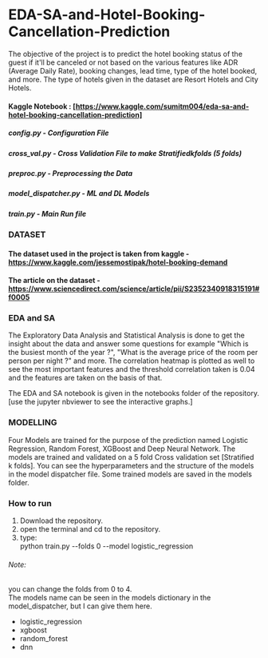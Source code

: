 # EDA-SA-and-Hotel-Booking-Cancellation-Prediction

The objective of the project is to predict the hotel booking status of the guest if it'll be canceled or not based on the various features like ADR (Average Daily Rate), booking changes, lead time, type of the hotel booked, and more. The type of hotels given in the dataset are Resort Hotels and City Hotels.

#### Kaggle Notebook : [https://www.kaggle.com/sumitm004/eda-sa-and-hotel-booking-cancellation-prediction]

##### config.py - Configuration File</br>
##### cross_val.py - Cross Validation File to make Stratifiedkfolds (5 folds)</br>
##### preproc.py - Preprocessing the Data</br>
##### model_dispatcher.py - ML and DL Models</br>
##### train.py - Main Run file</br>

### DATASET
#### The dataset used in the project is taken from kaggle - https://www.kaggle.com/jessemostipak/hotel-booking-demand </br>
#### The article on the dataset - https://www.sciencedirect.com/science/article/pii/S2352340918315191#f0005 </br>

### EDA and SA
The Exploratory Data Analysis and Statistical Analysis is done to get the insight about the data and answer some questions for example "Which is the busiest month of the year ?", "What is the average price of the room per person per night ?" and more. The correlation heatmap is plotted as well to see the most important features and the threshold correlation taken is 0.04 and the features are taken on the basis of that.</br>

The EDA and SA notebook is given in the notebooks folder of the repository. [use the jupyter nbviewer to see the interactive graphs.]

### MODELLING

Four Models are trained for the purpose of the prediction named Logistic Regression, Random Forest, XGBoost and Deep Neural Network. The models are trained and validated on a 5 fold Cross validation set [Stratified k folds]. You can see the hyperparameters and the structure of the models in the model dispatcher file.
Some trained models are saved in the models folder.

### How to run
1. Download the repository.
2. open the terminal and cd to the repository.
3. type:</br>
    python train.py --folds 0 --model logistic_regression

###### Note:
you can change the folds from 0 to 4.</br>
The models name can be seen in the models dictionary in the model_dispatcher, but I can give them here.</br>
- logistic_regression</br>
- xgboost</br>
- random_forest</br>
- dnn</br>
